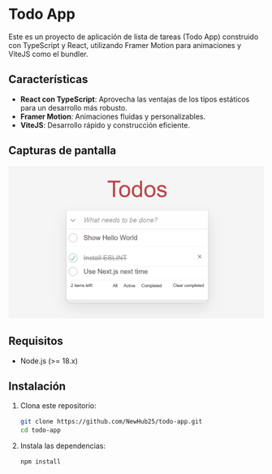 # Todo App

Este es un proyecto de aplicación de lista de tareas (Todo App) construido con TypeScript y React, utilizando Framer Motion para animaciones y ViteJS como el bundler.

## Características

- **React con TypeScript**: Aprovecha las ventajas de los tipos estáticos para un desarrollo más robusto.
- **Framer Motion**: Animaciones fluidas y personalizables.
- **ViteJS**: Desarrollo rápido y construcción eficiente.

## Capturas de pantalla

![Todo App](./screenshots/todo-app.png)

## Requisitos

- Node.js (>= 18.x)

## Instalación

1. Clona este repositorio:

    ```bash
    git clone https://github.com/NewHub25/todo-app.git
    cd todo-app
    ```

2. Instala las dependencias:

    ```bash
    npm install
    ```
   
